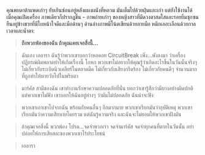 คุณพบดาต้าแพดเก่าๆ ยับเยินซ่อนอยู่หลังแผงผนังที่หลวม มันเต็มไปด้วยฝุ่นและเก่า แต่ยังใช้งานได้ เมื่อคุณเปิดเครื่อง ภาพเดียวก็ปรากฏขึ้น - ภาพถ่ายเก่าๆ ของหญิงสาวที่มีดวงตาสดใสและรอยยิ้มซุกซน ยืนอยู่ข้างชายที่มีใบหน้าใจดีและมือด้านๆ ด้านล่างภาพมีโน้ตเขียนด้วยลายมือ หมึกเลอะเลือนด้วยกาลเวลาและน้ำตา:

> **ถึงพวกพ้องของฉัน ถ้าคุณเคยเจอสิ่งนี้...**

> ฉันเอง เอลารา ฉันรู้ว่าพวกเขาบอกว่าหอคอย CircuitBreak เพิ่ง...พังลงมา ว่าเครื่องปฏิกรณ์ผิดพลาดทำให้เกิดเรื่องนี้ โกหก พวกเขาไม่อยากให้คุณรู้ว่าเกิดอะไรขึ้นในวันนั้นจริงๆ ไม่เกี่ยวกับระเบิดนิวเคลียร์ในตลาดมืด ไม่เกี่ยวกับเสียงกรีดร้อง ไม่เกี่ยวกับคนดีๆ จำนวนมากที่ถูกทำให้หายวับไปในพริบตา

> มาร์คัส สามีของฉัน เขาทำงานรักษาความปลอดภัยที่นั่น บอกว่าเขารู้สึกว่ามีบางอย่างผิดปกติ แต่พวกเขาไม่ฟัง เขาบอกให้ฉันอยู่ห่างๆ ว่ามันไม่ปลอดภัย ฉันน่าจะฟัง

> พวกเขาเอาเขาไปจากฉัน พร้อมกับคนอื่นๆ อีกมากมาย พวกเขาเรียกมันว่าอุบัติเหตุ พวกเขาเรียกมันว่าความเสียหายโดยรวม แต่ฉันรู้ความจริง และฉันจะไม่ยอมให้พวกเขาฝังมัน

> ถ้าคุณเจอสิ่งนี้ พวกพ้อง โปรด...จดจำพวกเรา จดจำมาร์คัส จดจำทุกคนที่ตายในวันนั้น อย่าปล่อยให้การเสียสละของพวกเขาไร้ประโยชน์

> เอลารา
